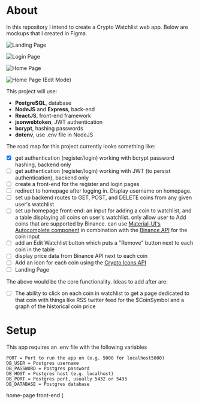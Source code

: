 # About

In this repository I intend to create a Crypto Watchlist web app. Below are mockups that I created in Figma.

![Landing Page](https://user-images.githubusercontent.com/52224377/110902002-cb416f80-82ca-11eb-9972-480ee2dee246.png)

![Login Page](https://user-images.githubusercontent.com/52224377/110894623-cde99800-82bd-11eb-8b3a-b02c25cd0d12.png)

![Home Page](https://user-images.githubusercontent.com/52224377/110894627-d0e48880-82bd-11eb-89dc-50163993afb5.png)

![Home Page (Edit Mode)](https://user-images.githubusercontent.com/52224377/110894630-d17d1f00-82bd-11eb-9461-dd31596bb012.png)

This project will use:

- **PostgreSQL**, database
- **NodeJS** and **Express**, back-end
- **ReactJS**, front-end framework
- **jsonwebtoken**, JWT authentication
- **bcrypt**, hashing passwords
- **dotenv**, use .env file in NodeJS

The road map for this project currently looks something like:

- [x] get authentication (register/login) working with bcrypt password hashing, backend only
- [ ] get authentication (register/login) working with JWT (to persist authentication), backend only
- [ ] create a front-end for the register and login pages
- [ ] redirect to homepage after logging in. Display username on homepage.
- [ ] set up backend routes to GET, POST, and DELETE coins from any given user's watchlist
- [ ] set up homepage front-end: an input for adding a coin to watchlist, and a table displaying all coins on user's watchlist. only allow user to Add coins that are supported by Binance. can use [Material-UI's Autocomplete component](https://material-ui.com/components/autocomplete/) in combination with the [Binance API](https://github.com/binance/binance-spot-api-docs/blob/master/rest-api.md) for the coin input
- [ ] add an Edit Watchlist button which puts a "Remove" button next to each coin in the table
- [ ] display price data from Binance API next to each coin
- [ ] Add an icon for each coin using the [Crypto Icons API](https://cryptoicons.org/)
- [ ] Landing Page

The above would be the core functionality. Ideas to add after are:

- [ ] The ability to click on each coin in watchlist to get a page dedicated to that coin with things like RSS twitter feed for the $CoinSymbol and a graph of the historical coin price

# Setup

This app requires an .env file with the following variables

```
PORT = Port to run the app on (e.g. 5000 for localhost5000)
DB_USER = Postgres username
DB_PASSWORD = Postgres password
DB_HOST = Postgres host (e.g. localhost)
DB_PORT = Postgres port, usually 5432 or 5433
DB_DATABASE = Postgres database
```

home-page front-end (
